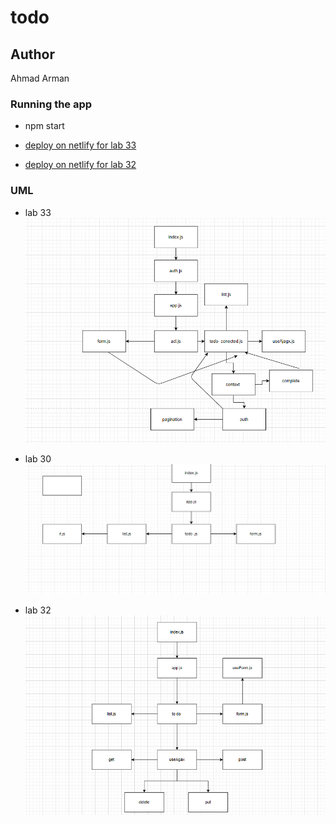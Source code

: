 # todo

## Author  
Ahmad Arman 

### Running the app

* npm start

* [deploy on netlify for lab 33 ](https://ahmad-401-todo.netlify.app/)
* [deploy on netlify for lab 32](https://60da2166ba31a12b79380853--ahmad-401-todo.netlify.app/)


### UML 
*  lab 33  
![uml](lab34.png)

* lab 30
![UML](hooks.png)


* lab 32 
![UML](custom-hooks.png)

